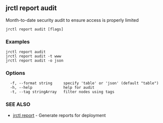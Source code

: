 ## jrctl report audit

Month-to-date security audit to ensure access is properly limited

```
jrctl report audit [flags]
```

### Examples

```
jrctl report audit
jrctl report audit -t www
jrctl report audit -o json
```

### Options

```
  -f, --format string     specify 'table' or 'json' (default "table")
  -h, --help              help for audit
  -t, --tag stringArray   filter nodes using tags
```

### SEE ALSO

* [jrctl report](jrctl_report.md)	 - Generate reports for deployment

